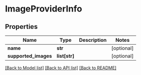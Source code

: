 # ImageProviderInfo

## Properties
Name | Type | Description | Notes
------------ | ------------- | ------------- | -------------
**name** | **str** |  | [optional] 
**supported_images** | **list[str]** |  | [optional] 

[[Back to Model list]](../README.md#documentation-for-models) [[Back to API list]](../README.md#documentation-for-api-endpoints) [[Back to README]](../README.md)

